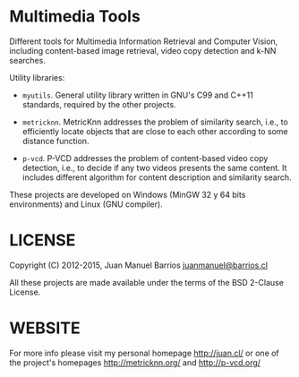 Multimedia Tools
================

Different tools for Multimedia Information Retrieval and Computer Vision, including content-based image retrieval, video copy detection and k-NN searches.

Utility libraries:

  * `myutils`. General utility library written in GNU's C99 and C++11 standards, required by the other projects.

  * `metricknn`. MetricKnn addresses the problem of similarity search, i.e., to efficiently locate objects that are close to each other according to some distance function.

  * `p-vcd`. P-VCD addresses the problem of content-based video copy detection, i.e., to decide if any two videos presents the same content. It includes different algorithm for content description and similarity search.

These projects are developed on Windows (MinGW 32 y 64 bits environments) and Linux (GNU compiler).

LICENSE
=======

Copyright (C) 2012-2015, Juan Manuel Barrios <juanmanuel@barrios.cl>

All these projects are made available under the terms of the BSD 2-Clause License.


WEBSITE
=======

For more info please visit my personal homepage http://juan.cl/ or one of the project's homepages http://metricknn.org/ and http://p-vcd.org/

